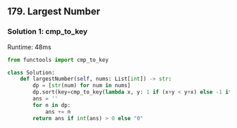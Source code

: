 ## 179. Largest Number


### Solution 1: cmp_to_key

Runtime: 48ms

```Python
from functools import cmp_to_key

class Solution:
    def largestNumber(self, nums: List[int]) -> str:
        dp = [str(num) for num in nums]
        dp.sort(key=cmp_to_key(lambda x, y: 1 if (x+y < y+x) else -1 if (x+y > y+x) else 0))
        ans = ''
        for n in dp:
            ans += n
        return ans if int(ans) > 0 else "0"
```

